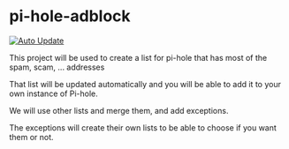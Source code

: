 # pi-hole-adblock
[![Auto Update](https://github.com/tunisiano187/pi-hole-adblock/actions/workflows/au.yml/badge.svg)](https://github.com/tunisiano187/pi-hole-adblock/actions/workflows/au.yml)

This project will be used to create a list for pi-hole that has most of the spam, scam, ... addresses

That list will be updated automatically and you will be able to add it to your own instance of Pi-hole.

We will use other lists and merge them, and add exceptions.

The exceptions will create their own lists to be able to choose if you want them or not.